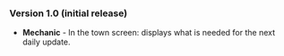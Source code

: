 ### Version 1.0 (initial release)

- **Mechanic** - In the town screen: displays what is needed for the next daily update.
